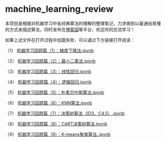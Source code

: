 # machine_learning_review
本项目是根据对机器学习中各经典算法的理解的整理笔记，力求做到以最通俗易懂的方式来描述算法，同时发布在[博客园](https://www.cnblogs.com/chenhuabin/)等平台，欢迎共同交流学习！

如果上述文件在打开过程中加载失败，可以通过下方链接打开阅读：

（1） [机器学习回顾篇（1）：梯度下降法.ipynb](https://www.cnblogs.com/chenhuabin/p/11166726.html)

（2） [机器学习回顾篇（2）：最小二乘法.ipynb](https://www.cnblogs.com/chenhuabin/p/11183495.html)

（3） [机器学习回顾篇（3）：线性回归.ipynb](https://www.cnblogs.com/chenhuabin/p/11222702.html)

（4） [机器学习回顾篇（4）：逻辑回归.ipynb](https://www.cnblogs.com/chenhuabin/p/11272820.html)

（5） [机器学习回顾篇（5）：朴素贝叶斯算法.ipynb](https://www.cnblogs.com/chenhuabin/p/11508673.html)

（6） [机器学习回顾篇（6）：KNN算法.ipynb](https://www.cnblogs.com/chenhuabin/p/11622509.html)

（7） [机器学习回顾篇（7）：决策树算法（ID3、C4.5）.ipynb](https://www.cnblogs.com/chenhuabin/p/11717580.html)

（8） [机器学习回顾篇（8）：CART决策树算法.ipynb](https://www.cnblogs.com/chenhuabin/p/11774926.html)

（9） [机器学习回顾篇（9）：K-means聚类算法..ipynb](https://www.cnblogs.com/chenhuabin/p/11790227.html)

